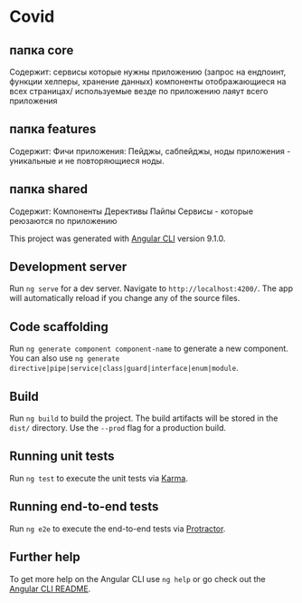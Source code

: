 # Covid

## папка core
Содержит:
 сервисы которые нужны приложению (запрос на ендпоинт, функции хелперы, хранение данных)
 компоненты отображающиеся на всех страницах/ используемые везде по приложению
 лаяут всего приложения
 
## папка features
Содержит:
 Фичи приложения: Пейджы, сабпейджы, ноды приложения - уникальные и не повторяющиеся ноды.
 
## папка shared
Содержит:
 Компоненты Дерективы Пайпы Сервисы - которые реюзаются по приложению
 
 This project was generated with [Angular CLI](https://github.com/angular/angular-cli) version 9.1.0.
 
 ## Development server
 
 Run `ng serve` for a dev server. Navigate to `http://localhost:4200/`. The app will automatically reload if you change any of the source files.
 
 ## Code scaffolding
 
 Run `ng generate component component-name` to generate a new component. You can also use `ng generate directive|pipe|service|class|guard|interface|enum|module`.
 
 ## Build
 
 Run `ng build` to build the project. The build artifacts will be stored in the `dist/` directory. Use the `--prod` flag for a production build.
 
 ## Running unit tests
 
 Run `ng test` to execute the unit tests via [Karma](https://karma-runner.github.io).
 
 ## Running end-to-end tests
 
 Run `ng e2e` to execute the end-to-end tests via [Protractor](http://www.protractortest.org/).
 
 ## Further help
 
 To get more help on the Angular CLI use `ng help` or go check out the [Angular CLI README](https://github.com/angular/angular-cli/blob/master/README.md).

 
 
 
